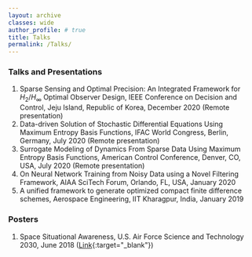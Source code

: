 ```yaml
---
layout: archive
classes: wide
author_profile: # true
title: Talks
permalink: /Talks/
---
```

### Talks and Presentations
1. Sparse Sensing and Optimal Precision: An Integrated Framework for $H_2/H_{\infty}$ Optimal Observer Design, IEEE Conference on Decision and Control, Jeju Island, Republic of Korea, December 2020 (Remote presentation)
1. Data-driven Solution of Stochastic Differential Equations Using Maximum Entropy Basis Functions, IFAC World Congress, Berlin, Germany, July 2020 (Remote presentation)
1. Surrogate Modeling of Dynamics From Sparse Data Using Maximum Entropy Basis Functions, American Control Conference, Denver, CO, USA, July 2020 (Remote presentation)
1. On Neural Network Training from Noisy Data using a Novel Filtering Framework, AIAA SciTech Forum, Orlando, FL, USA, January 2020
1. A unified framework to generate optimized compact finite difference schemes,  Aerospace Engineering, IIT Kharagpur, India, January 2019

### Posters
1. Space Situational Awareness, U.S. Air Force Science and Technology 2030, June 2018 ([Link](https://www.researchgate.net/publication/330305360_Space_Situational_Awareness_Students_Niladri_Das_Vedang_Deshpande_Orbit_Propagation){:target="_blank"})
